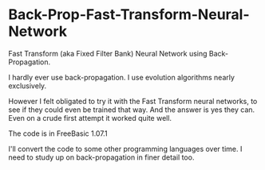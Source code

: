 # Back-Prop-Fast-Transform-Neural-Network
Fast Transform (aka Fixed Filter Bank) Neural Network using Back-Propagation.

I hardly ever use back-propagation.  I use evolution algorithms nearly exclusively.

However I felt obligated to try it with the Fast Transform neural networks, to see if they could even be trained that way.
And the answer is yes they can. Even on a crude first attempt it worked quite well.

The code is in FreeBasic 1.07.1

I'll convert the code to some other programming languages over time.  I need to study up on back-propagation in finer detail too.
